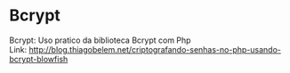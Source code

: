 # Bcrypt
Bcrypt: Uso pratico da biblioteca Bcrypt com Php
<br>
Link: http://blog.thiagobelem.net/criptografando-senhas-no-php-usando-bcrypt-blowfish